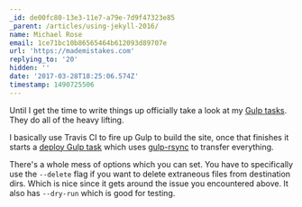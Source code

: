 ```yaml
---
_id: de00fc80-13e3-11e7-a79e-7d9f47323e85
_parent: /articles/using-jekyll-2016/
name: Michael Rose
email: 1ce71bc10b86565464b612093d89707e
url: 'https://mademistakes.com'
replying_to: '20'
hidden: ''
date: '2017-03-28T18:25:06.574Z'
timestamp: 1490725506
---
```


Until I get the time to write things up officially take a look at my
[Gulp tasks](https://github.com/mmistakes/made-mistakes-jekyll/tree/master/gulp/tasks).
They do all of the heavy lifting.

I basically use Travis CI to fire up Gulp to build the site, once that finishes
it starts a
[deploy Gulp task](https://github.com/mmistakes/made-mistakes-jekyll/blob/master/gulp/tasks/uploading.js)
which uses [gulp-rsync](https://github.com/jerrysu/gulp-rsync) to transfer
everything.

There's a whole mess of options which you can set. You have to specifically use
the `--delete` flag if you want to delete extraneous files from destination
dirs. Which is nice since it gets around the issue you encountered above. It
also has `--dry-run` which is good for testing.
